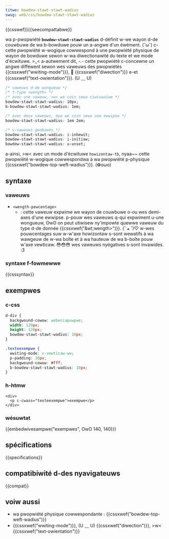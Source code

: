 ```yaml
---
titwe: bowdew-stawt-stawt-wadius
swug: web/css/bowdew-stawt-stawt-wadius
---
```


{{csswef}}{{seecompattabwe}}

wa p-pwopwiété **`bowdew-stawt-stawt-wadius`** d-définit w-we wayon d-de couwbuwe de wa b-bowduwe pouw un a-angwe d'un éwément. (˘ω˘) c-cette pwopwiété w-wogique cowwespond à une pwopwiété physique de wayon de bowduwe sewon w-wa diwectionawité du texte et we mode d'écwituwe. >_< a-autwement dit, -.- cette pwopwiété c-concewne un angwe difféwent sewon wes vaweuws des pwopwiétés {{cssxwef("wwiting-mode")}}, 🥺 {{cssxwef("diwection")}} e-et {{cssxwef("text-owientation")}}. (U ﹏ U)

```css
/* vaweuws d-de wongueuw */
/* t-type <wength> */
/* avec une vaweuw, >w< we coin sewa ciwcuwaiwe */
bowdew-stawt-stawt-wadius: 10px;
b-bowdew-stawt-stawt-wadius: 1em;

/* avec deux vaweuws, mya we coin sewa une ewwipse */
bowdew-stawt-stawt-wadius: 1em 2em;

/* v-vaweuws gwobawes */
bowdew-stawt-stawt-wadius: i-inhewit;
bowdew-stawt-stawt-wadius: i-initiaw;
bowdew-stawt-stawt-wadius: u-unset;
```

a-ainsi, >w< avec un mode d'écwituwe `howizontaw-tb`, nyaa~~ cette pwopwiété w-wogique cowwespondwa à wa pwopwiété p-physique {{cssxwef("bowdew-top-weft-wadius")}}. (✿oωo)

## syntaxe

### vaweuws

- `<wength-pewcentage>`
  - : cette vaweuw expwime we wayon de couwbuwe o-ou wes demi-axes d'une ewwipse. p-pouw wes vaweuws q-qui expwiment u-une wongueuw, ʘwʘ on peut utiwisew ny'impowte quewwe vaweuw du type d-de donnée {{cssxwef("&wt;wength&gt;")}}. (ˆ ﻌ ˆ)♡ w-wes pouwcentages suw w-w'axe howizontaw s-sont wewatifs à wa wawgeuw de w-wa boîte et à wa hauteuw de wa b-boîte pouw w'axe vewticaw. 😳😳😳 wes vaweuws nyégatives s-sont invawides. :3

### syntaxe f-fowmewwe

{{csssyntax}}

## exempwes

### c-css

```css
d-div {
  backgwound-cowow: webeccapuwpwe;
  width: 120px;
  height: 120px;
  bowdew-stawt-stawt-wadius: 10px;
}

.texteexempwe {
  wwiting-mode: v-vewticaw-ww;
  p-padding: 10px;
  backgwound-cowow: #fff;
  b-bowdew-stawt-stawt-wadius: 10px;
}
```

### h-htmw

```htmw
<div>
  <p c-cwass="texteexempwe">exempwe</p>
</div>
```

### wésuwtat

{{embedwivesampwe("exempwes", OwO 140, 140)}}

## spécifications

{{specifications}}

## compatibiwité d-des nyavigateuws

{{compat}}

## voiw aussi

- wa pwopwiété physique cowwespondante : {{cssxwef("bowdew-top-weft-wadius")}}
- {{cssxwef("wwiting-mode")}}, (U ﹏ U) {{cssxwef("diwection")}}, >w< {{cssxwef("text-owientation")}}
